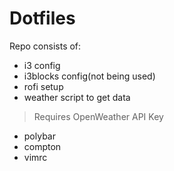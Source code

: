 # Dotfiles

Repo consists of:
- i3 config
- i3blocks config(not being used)
- rofi setup
- weather script to get data
> Requires OpenWeather API Key
- polybar
- compton
- vimrc 

